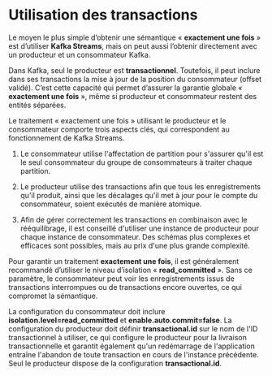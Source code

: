 # Utilisation des transactions

Le moyen le plus simple d’obtenir une sémantique « **exactement une fois** » est d’utiliser **Kafka Streams**, mais on peut aussi l’obtenir directement avec un producteur et un consommateur Kafka.

Dans Kafka, seul le producteur est **transactionnel**. Toutefois, il peut inclure dans ses transactions la mise à jour de la position du consommateur (offset validé). C’est cette capacité qui permet d’assurer la garantie globale « **exactement une fois** », même si producteur et consommateur restent des entités séparées.

Le traitement « exactement une fois » utilisant le producteur et le consommateur comporte trois aspects clés, qui correspondent au fonctionnement de Kafka Streams.

1. Le consommateur utilise l'affectation de partition pour s'assurer qu'il est le seul consommateur du groupe de consommateurs à traiter chaque partition.

2. Le producteur utilise des transactions afin que tous les enregistrements qu'il produit, ainsi que les décalages qu'il met à jour pour le compte du consommateur, soient exécutés de manière atomique.

3. Afin de gérer correctement les transactions en combinaison avec le rééquilibrage, il est conseillé d'utiliser une instance de producteur pour chaque instance de consommateur. Des schémas plus complexes et efficaces sont possibles, mais au prix d'une plus grande complexité.

Pour garantir un traitement **exactement une fois**, il est généralement recommandé d’utiliser le niveau d’isolation « **read_committed** ».
Sans ce paramètre, le consommateur peut voir les enregistrements issus de transactions interrompues ou de transactions encore ouvertes, ce qui compromet la sémantique.

La configuration du consommateur doit inclure **isolation.level=read_committed** et **enable.auto.commit=false**. La configuration du producteur doit définir **transactional.id** sur le nom de l'ID transactionnel à utiliser, ce qui configure le producteur pour la livraison transactionnelle et garantit également qu'un redémarrage de l'application entraîne l'abandon de toute transaction en cours de l'instance précédente. Seul le producteur dispose de la configuration **transactional.id**.